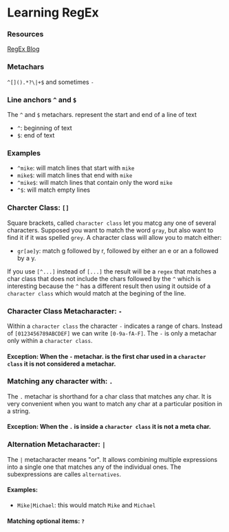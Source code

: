 # Learning RegEx 

### Resources
[RegEx Blog](http://web.archive.org/web/20091217101142/http://immike.net/blog/2007/04/06/the-absolute-bare-minimum-every-programmer-should-know-about-regular-expressions/)

### Metachars
`^[]().*?\|+$` and sometimes `-`
### Line anchors `^` and `$`
The `^` and `$` metachars. represent the start and end of a line of text
- `^`: beginning of text
- `$`: end of text

### Examples
- `^mike`: will match lines that start with `mike`
- `mike$`: will match lines that end with `mike`
- `^mike$`: will match lines that contain only the word `mike`
- `^$`: will match empty lines

### Charcter Class: `[]`
Square brackets, called `character class` let you matcg any one of several characters. Supposed you want to match the word `gray`, but also want to find it if it was spelled `grey`. A character class will allow you to match either:

- `gr[ae]y`: match g followed by r, followed by either an e or an a followed by a y.

If you use `[^...]` instead of `[...]` the result will be a `regex` that matches a char class that does not include the chars followed by the `^` which is interesting because the `^` has a different result then using it outside of a `character class` which would match at the begining of the line.

### Character Class Metacharacter: `-`
Within a `character class` the character `-` indicates a range of chars. Instead of `[0123456789ABCDEF]` we can write `[0-9a-fA-F]`. The `-` is only a metachar only within a `character class`. 
#### Exception: When the `-` metachar. is the first char used in a `character class` it is not considered a metachar.

### Matching any character with: `.`
The `.` metachar is shorthand for a char class that matches any char. It is very convenient when you want to match  any char at a particular position in a string. 
#### Exception: When the `.` is inside a `character class` it is not a meta char.

### Alternation Metacharacter: `|`
The `|` metacharacter means "or". It allows combining multiple expressions into a single one that matches any of the individual ones. The subexpressions are calles `alternatives`.
#### Examples:
- `Mike|Michael`: this would match `Mike` and `Michael`

#### Matching optional items: `?`




